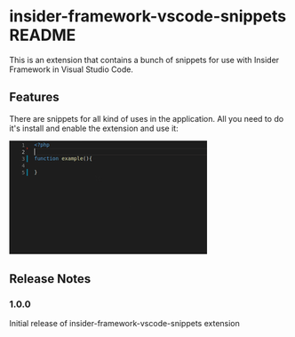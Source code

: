 # insider-framework-vscode-snippets README

This is an extension that contains a bunch of snippets for use with Insider Framework in Visual Studio Code.

## Features

There are snippets for all kind of uses in the application. All you need to do it's install and enable the extension and use it:

![Summary](demo.gif)

## Release Notes

### 1.0.0

Initial release of insider-framework-vscode-snippets extension